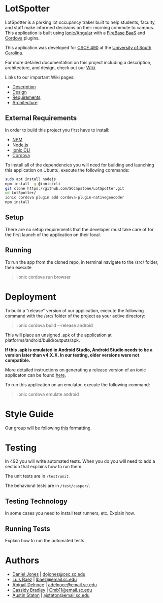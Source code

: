 # LotSpotter

LotSpotter is a parking lot occupancy traker built to help students, faculty, and
staff make informed decisions on their morning commute to campus. This application 
is built using [Ionic](https://ionicframework.com/)/[Angular](https://angular.io/) with a [FireBase BaaS](https://firebase.google.com/) and [Cordova](https://cordova.apache.org/plugins/) plugins.

This application was developed for [CSCE 490](https://capstone.cse.sc.edu/) at the [University of South Carolina](https://sc.edu/).

For more detailed documentation on this project including a description, architecture, and design, check out our [Wiki](https://github.com/SCCapstone/LotSpotter/wiki).

Links to our important Wiki pages:

* [Description](https://github.com/SCCapstone/LotSpotter/wiki/Project-Description)
* [Design](https://github.com/SCCapstone/LotSpotter/wiki/Design)
* [Requirements](https://github.com/SCCapstone/LotSpotter/wiki/Requirements)
* [Architecture](https://github.com/SCCapstone/LotSpotter/wiki/Architecture)


## External Requirements

In order to build this project you first have to install:

* [NPM](https://www.npmjs.com/)
* [Node.js](https://nodejs.org/en/)
* [Ionic CLI](https://ionicframework.com/docs/cli)
* [Cordova](https://cordova.apache.org/plugins/)

To install all of the dependencies you will need for building and launching this application on Ubuntu, execute the following commands:
```bash
sudo apt install nodejs
npm install -g @ionic/cli
git clone https://github.com/SCCapstone/LotSpotter.git
cd LotSpotter/
ionic cordova plugin add cordova-plugin-nativegeocoder
npm install
```

## Setup

There are no setup requirements that the developer must take care of for the first launch of the application on their local.

## Running

To run the app from the cloned repo, in terminal navigate to the /src/ folder, then execute

> ionic cordova run browser

# Deployment

To build a "release" version of our application, execute the following command with the /src/ folder of the project as your active directory:
> ionic cordova build --release android

This will place an unsigned .apk of the application at platforms/android/build/outputs/apk.

**If this .apk is emulated in Android Studio, Android Studio needs to be a version later than v4.X.X. In our testing, older versions were not compatible.**
 
More detailed instructions on generating a release version of an ionic applicaton can be found [here](https://ionicframework.com/docs/v1/guide/publishing.html).

To run this application on an emulator, execute the following command:
> ionic cordova emulate android

# Style Guide
Our group will be following [this](https://basarat.gitbook.io/typescript/styleguide)
formatting.

# Testing

In 492 you will write automated tests. When you do you will need to add a 
section that explains how to run them.

The unit tests are in `/test/unit`.

The behavioral tests are in `/test/casper/`.

## Testing Technology

In some cases you need to install test runners, etc. Explain how.

## Running Tests

Explain how to run the automated tests.

# Authors

 * [Daniel Jones](https://github.com/Dojones98) | dojones@cec.sc.edu
 * [Luis Baez](https://github.com/AnadamaBread) | lbaez@email.sc.edu
 * [Abigail Delnoce](https://github.com/adelnoce) | adelnoce@email.sc.edu
 * [Cassidy Bradley](https://github.com/cassidybradley99) | Cmb11@email.sc.edu
 * [Austin Staton](https://github.com/aj-staton) | ajstaton@email.sc.edu
